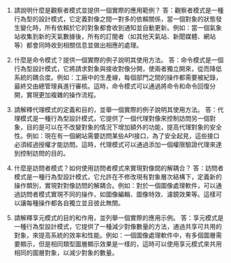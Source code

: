 

1. 請說明什麼是觀察者模式並提供一個實際的應用範例？
答：觀察者模式是一種行為型的設計模式，它定義對像之間一對多的依賴關係，當一個對象的狀態發生變化時，所有依賴於它的對象都會收到通知並自動更新。例如：當一個氣象站收集到新的天氣數據後，所有的訂閱者（如其他天氣站、新聞媒體、網站等）都會同時收到相關信息並做出相應的處理。

2. 什麼是命令模式？提供一個實際的例子說明其使用方法。
答：命令模式是一個行為型設計模式，它將請求對象與接收對像分開，使兩者獨立開來，從而降低系統的耦合度。例如：工廠中的生產線，每個部門之間的操作都需要被紀錄，最終交由總管理員進行審核。這時，命令模式可以通過將命令和命令回復分開，實現更加複雜的操作流程。

3. 請解釋代理模式的定義和目的，並舉一個實際的例子說明其使用方法。
答：代理模式是一種行為型設計模式，它提供了一個代理對像來控制訪問另一個對象，目的是可以在不改變對象的情況下增加額外的功能，提高代理對象的安全性。例如：現在有一個網站需要訪問某些API接口，為了安全起見，這些接口必須經過授權才能訪問。這時，代理模式可以通過添加一個權限驗證代理來達到控制訪問的目的。

4. 什麼是訪問者模式？如何使用訪問者模式來實現對像間的解耦合？
答：訪問者模式是一種行為型設計模式，它允許在不修改現有對象層次結構下，定義新的操作類別，實現對對像訪問的解耦合。例如：對於一個圖像處理軟件，可以通過訪問者模式實現不同的操作，如圖像編輯、圖像特效、濾鏡效果等。這樣可以讓每種操作都各自獨立並且彼此無關。

5. 請解釋享元模式的目的和作用，並列舉一個實際的應用示例。
答：享元模式是一種行為型設計模式，它提供了一種減少對像數量的方法，通過共享可共用的對象，來提高系統的效率和性能。例如：一個圖像處理軟件中，有多個圖層需要顯示，但是相同類型圖層顯示效果是一樣的，這時可以使用享元模式來共用相同的圖層對象，以減少對象的數量。